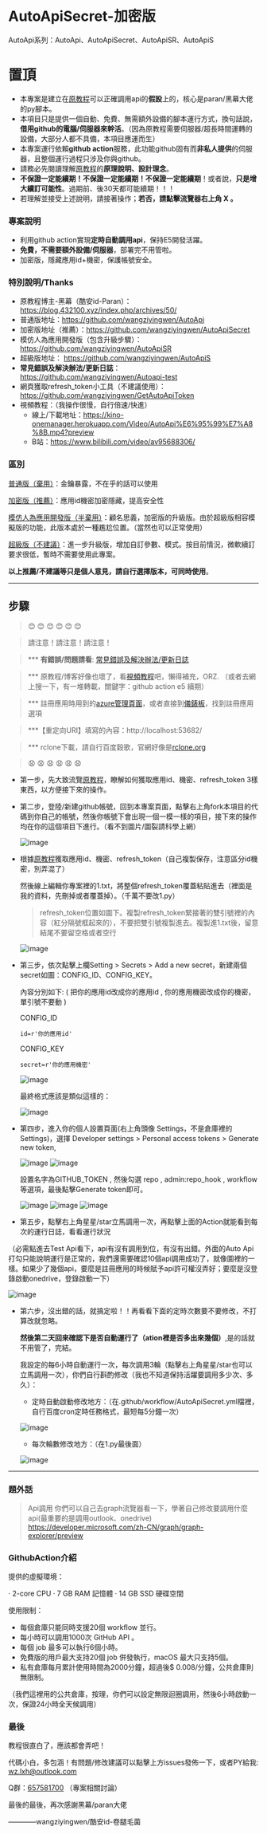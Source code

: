 # AutoApiSecret-加密版
AutoApi系列：AutoApi、AutoApiSecret、AutoApiSR、AutoApiS

# 置頂 #
* 本專案是建立在[原教程](https://blog.432100.xyz/index.php/archives/50/)可以正確調用api的**假設**上的，核心是paran/黑幕大佬的py腳本。
* 本項目只是提供一個自動、免費、無需額外設備的腳本運行方式，換句話說，**借用github的電腦/伺服器來幹活**。（因為原教程需要伺服器/超長時間運轉的設備，大部分人都不具備，本項目應運而生）
* 本專案運行依賴**github action**服務，此功能github固有而**非私人提供**的伺服器，且整個運行過程只涉及你與github。
* 請務必先閱讀理解[原教程](https://blog.432100.xyz/index.php/archives/50/)的**原理說明、設計理念**。
* **不保證一定能續期！不保證一定能續期！不保證一定能續期**！或者說，**只是增大續訂可能性**。過期前、後30天都可能續期！！！
* 若理解並接受上述說明，請接著操作；**若否，請點擊流覽器右上角 X 。**

### 專案說明 ###
* 利用github action實現**定時自動調用api**，保持E5開發活躍。
* **免費，不需要額外設備/伺服器**，部署完不用管啦。
* 加密版，隱藏應用id+機密，保護帳號安全。

### 特別說明/Thanks ###
* 原教程博主-黑幕（酷安id-Paran）：https://blog.432100.xyz/index.php/archives/50/
* 普通版地址：https://github.com/wangziyingwen/AutoApi
* 加密版地址（推薦）：https://github.com/wangziyingwen/AutoApiSecret
* 模仿人為應用開發版（包含升級步驟）：https://github.com/wangziyingwen/AutoApiSR
* 超級版地址： https://github.com/wangziyingwen/AutoApiS
* **常見錯誤及解決辦法/更新日誌**：https://github.com/wangziyingwen/Autoapi-test
* 網頁獲取refresh_token小工具（不建議使用）：https://github.com/wangziyingwen/GetAutoApiToken
* 視頻教程：（我操作很慢，自行倍速/快進）
   * 線上/下載地址：https://kino-onemanager.herokuapp.com/Video/AutoApi%E6%95%99%E7%A8%8B.mp4?preview
   * B站：https://www.bilibili.com/video/av95688306/

           

### 區別 ###
   [普通版（棄用）](https://github.com/wangziyingwen/AutoApi)：金鑰暴露，不在乎的話可以使用
   
   [加密版（推薦）](https://github.com/wangziyingwen/AutoApiSecret)：應用id機密加密隱藏，提高安全性

   [模仿人為應用開發版（半棄用）](https://github.com/wangziyingwen/AutoApiSR)：顧名思義，加密版的升級版。由於超級版相容模擬版的功能，此版本處於一種尷尬位置。（當然也可以正常使用）
   
   [超級版（不建議）](https://github.com/wangziyingwen/AutoApiS)：進一步升級版，增加自訂參數、模式。按目前情況，微軟續訂要求很低，暫時不需要使用此專案。
   
   **以上推薦/不建議等只是個人意見，請自行選擇版本，可同時使用**。

--------------------------------------------------------------

## 步驟 ##  

   >:blush: :blush: :blush: :blush: :blush: :blush: 
   
   >請注意！請注意！請注意！
   
   >*** **有錯誤/問題請看**:    [常見錯誤及解決辦法/更新日誌](https://github.com/wangziyingwen/Autoapi-test)
   
   >*** 原教程/博客好像也壞了，看[視頻教程](https://www.bilibili.com/video/av95688306/)吧，懶得補充，ORZ. （或者去網上搜一下，有一堆轉載，關鍵字：github action e5 續期）
   
   >*** 註冊應用時用到的[azure管理頁面](https://portal.azure.com/)，或者直接到[儀錶板](https://aad.portal.azure.com/)，找到註冊應用選項
   
   >***【重定向URI】填寫的內容：http://localhost:53682/

   >*** rclone下載，請自行百度穀歌，官網好像是[rclone.org](https://rclone.org)
   
   >:anguished: :anguished: :anguished: :anguished: :anguished: :anguished:  
  
* 第一步，先大致流覽[原教程](https://blog.432100.xyz/index.php/archives/50/)，瞭解如何獲取應用id、機密、refresh_token 3樣東西，以方便接下來的操作。

* 第二步，登陸/新建github帳號，回到本專案頁面，點擊右上角fork本項目的代碼到你自己的帳號，然後你帳號下會出現一個一模一樣的項目，接下來的操作均在你的這個項目下進行。（看不到圖片/圖裂請科學上網）

  ![image](https://github.com/wangziyingwen/ImageHosting/blob/master/AutoApi/fork.png)
  
* 根據[原教程](https://blog.432100.xyz/index.php/archives/50/)獲取應用id、機密、refresh_token（自己複製保存，注意區分id機密，別弄混了）
   
  然後線上編輯你專案裡的1.txt，將整個refresh_token覆蓋粘貼進去（裡面是我的資料，先刪掉或者覆蓋掉）。（千萬不要改1.py）
  
    > refresh_token位置如圖下。複製refresh_token緊接著的雙引號裡的內容（紅分隔號框起來的），不要把雙引號複製進去。複製進1.txt後，留意結尾不要留空格或者空行
     
    ![image](https://github.com/wangziyingwen/ImageHosting/blob/master/AutoApi/token地方.png)
  
* 第三步，依次點擊上欄Setting > Secrets > Add a new secret，新建兩個secret如圖：CONFIG_ID、CONFIG_KEY。

  內容分別如下: ( 把你的應用id改成你的應用id , 你的應用機密改成你的機密，單引號不要動 )
  
  CONFIG_ID
  ```shell
  id=r'你的應用id'
  ```
  CONFIG_KEY
  ```shell
  secret=r'你的應用機密'
  ```
  ![image](https://github.com/wangziyingwen/ImageHosting/blob/master/AutoApi/机密.png)
  
  最終格式應該是類似這樣的：
  
  ![image](https://github.com/wangziyingwen/ImageHosting/blob/master/AutoApi/格式.png)
  
* 第四步，進入你的個人設置頁面(右上角頭像 Settings，不是倉庫裡的 Settings)，選擇 Developer settings > Personal access tokens > Generate new token,

  ![image](https://github.com/wangziyingwen/ImageHosting/blob/master/AutoApi/Settings.png)
  ![image](https://github.com/wangziyingwen/ImageHosting/blob/master/AutoApi/token.png)

  設置名字為GITHUB_TOKEN , 然後勾選 repo , admin:repo_hook , workflow 等選項，最後點擊Generate token即可。
  
  ![image](https://github.com/wangziyingwen/ImageHosting/blob/master/AutoApi/repo.png)
  ![image](https://github.com/wangziyingwen/ImageHosting/blob/master/AutoApi/adminrepo.png)
  ![image](https://github.com/wangziyingwen/ImageHosting/blob/master/AutoApi/workflow.png)
  
* 第五步，點擊右上角星星/star立馬調用一次，再點擊上面的Action就能看到每次的運行日誌，看看運行狀況

（必需點進去Test Api看下，api有沒有調用到位，有沒有出錯。外面的Auto Api打勾只能說明運行是正常的，我們還需要確認10個api調用成功了，就像圖裡的一樣。如果少了幾個api，要麼是註冊應用的時候賦予api許可權沒弄好；要麼是沒登錄啟動onedrive，登錄啟動一下）

  ![image](https://github.com/wangziyingwen/ImageHosting/blob/master/AutoApi/日志.png)

* 第六步，沒出錯的話，就搞定啦！！再看看下面的定時次數要不要修改，不打算改就忽略。

  **然後第二天回來確認下是否自動運行了（ation裡是否多出來幾個）**,是的話就不用管了，完結。
  
  我設定的每6小時自動運行一次，每次調用3輪（點擊右上角星星/star也可以立馬調用一次），你們自行斟酌修改（我也不知道保持活躍要調用多少次、多久）：

  * 定時自動啟動修改地方：（在.github/workflow/AutoApiSecret.yml檔裡，自行百度cron定時任務格式，最短每5分鐘一次）
   
  ![image](https://github.com/wangziyingwen/ImageHosting/blob/master/AutoApi/定时.png)
   
  * 每次輪數修改地方：（在1.py最後面）
   
  ![image](https://github.com/wangziyingwen/ImageHosting/blob/master/AutoApi/次数.png)
  
------------------------------------------------------------
### 題外話 ###
> Api調用
  你們可以自己去graph流覽器看一下，學著自己修改要調用什麼api(最重要的是調用outlook、onedrive)
  https://developer.microsoft.com/zh-CN/graph/graph-explorer/preview

### GithubAction介紹 ###
提供的虛擬環境：

· 2-core CPU
· 7 GB RAM 記憶體
· 14 GB SSD 硬碟空間

使用限制：
* 每個倉庫只能同時支援20個 workflow 並行。
* 每小時可以調用1000次 GitHub API 。
* 每個 job 最多可以執行6個小時。
* 免費版的用戶最大支持20個 job 併發執行，macOS 最大只支持5個。
* 私有倉庫每月累計使用時間為2000分鐘，超過後$ 0.008/分鐘，公共倉庫則無限制。

（我們這裡用的公共倉庫，按理，你們可以設定無限迴圈調用，然後6小時啟動一次，保證24小時全天候調用）

### 最後 ###
  教程很直白了，應該都會弄吧！
  
  代碼小白，多包涵！有問題/修改建議可以點擊上方issues發佈一下，或者PY給我:
  wz.lxh@outlook.com
  
  Q群：[657581700](https://jq.qq.com/?_wv=1027&k=5FQJbWmV)  （專案相關討論）
  
  最後的最後，再次感謝黑幕/paran大佬
  
  ————wangziyingwen/酷安id-卷腿毛菌

